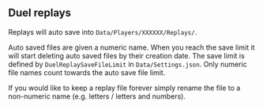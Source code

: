 ## Duel replays

Replays will auto save into `Data/Players/XXXXXX/Replays/`.

Auto saved files are given a numeric name. When you reach the save limit it will start deleting auto saved files by their creation date. The save limit is defined by `DuelReplaySaveFileLimit` in `Data/Settings.json`. Only numeric file names count towards the auto save file limit.

If you would like to keep a replay file forever simply rename the file to a non-numeric name (e.g. letters / letters and numbers).
